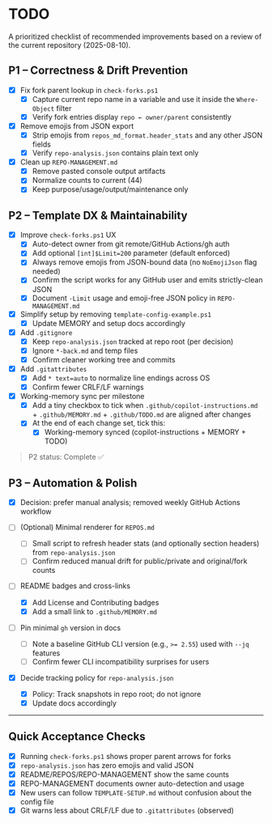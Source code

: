 # TODO

A prioritized checklist of recommended improvements based on a review of the current repository (2025-08-10).

## P1 – Correctness & Drift Prevention

- [x] Fix fork parent lookup in `check-forks.ps1`
   - [x] Capture current repo name in a variable and use it inside the `Where-Object` filter
   - [x] Verify fork entries display `repo ← owner/parent` consistently

- [x] Remove emojis from JSON export
   - [x] Strip emojis from `repos_md_format.header_stats` and any other JSON fields
   - [x] Verify `repo-analysis.json` contains plain text only

- [x] Clean up `REPO-MANAGEMENT.md`
   - [x] Remove pasted console output artifacts
   - [x] Normalize counts to current (44)
   - [x] Keep purpose/usage/output/maintenance only

## P2 – Template DX & Maintainability

- [x] Improve `check-forks.ps1` UX
   - [x] Auto-detect owner from git remote/GitHub Actions/gh auth
   - [x] Add optional `[int]$Limit=200` parameter (default enforced)
   - [x] Always remove emojis from JSON-bound data (no `NoEmojiJson` flag needed)
   - [x] Confirm the script works for any GitHub user and emits strictly-clean JSON
   - [x] Document `-Limit` usage and emoji-free JSON policy in `REPO-MANAGEMENT.md`

- [x] Simplify setup by removing `template-config-example.ps1`
   - [x] Update MEMORY and setup docs accordingly

- [x] Add `.gitignore`
   - [x] Keep `repo-analysis.json` tracked at repo root (per decision)
    - [x] Ignore `*-back.md` and temp files
   - [x] Confirm cleaner working tree and commits

 - [x] Add `.gitattributes`
    - [x] Add `* text=auto` to normalize line endings across OS
    - [x] Confirm fewer CRLF/LF warnings

- [x] Working-memory sync per milestone
    - [x] Add a tiny checkbox to tick when `.github/copilot-instructions.md` + `.github/MEMORY.md` + `.github/TODO.md` are aligned after changes
   - [x] At the end of each change set, tick this:
      - [x] Working-memory synced (copilot-instructions + MEMORY + TODO)

> P2 status: Complete ✅

## P3 – Automation & Polish

- [x] Decision: prefer manual analysis; removed weekly GitHub Actions workflow

- [ ] (Optional) Minimal renderer for `REPOS.md`
   - [ ] Small script to refresh header stats (and optionally section headers) from `repo-analysis.json`
   - [ ] Confirm reduced manual drift for public/private and original/fork counts

- [ ] README badges and cross-links
   - [x] Add License and Contributing badges
   - [x] Add a small link to `.github/MEMORY.md`

- [ ] Pin minimal `gh` version in docs
   - [ ] Note a baseline GitHub CLI version (e.g., `>= 2.55`) used with `--jq` features
   - [ ] Confirm fewer CLI incompatibility surprises for users

- [x] Decide tracking policy for `repo-analysis.json`
   - [x] Policy: Track snapshots in repo root; do not ignore
   - [x] Update docs accordingly

---

## Quick Acceptance Checks
- [x] Running `check-forks.ps1` shows proper parent arrows for forks
- [x] `repo-analysis.json` has zero emojis and valid JSON
- [x] README/REPOS/REPO-MANAGEMENT show the same counts
- [x] REPO-MANAGEMENT documents owner auto-detection and usage
- [x] New users can follow `TEMPLATE-SETUP.md` without confusion about the config file
- [x] Git warns less about CRLF/LF due to `.gitattributes` (observed)
